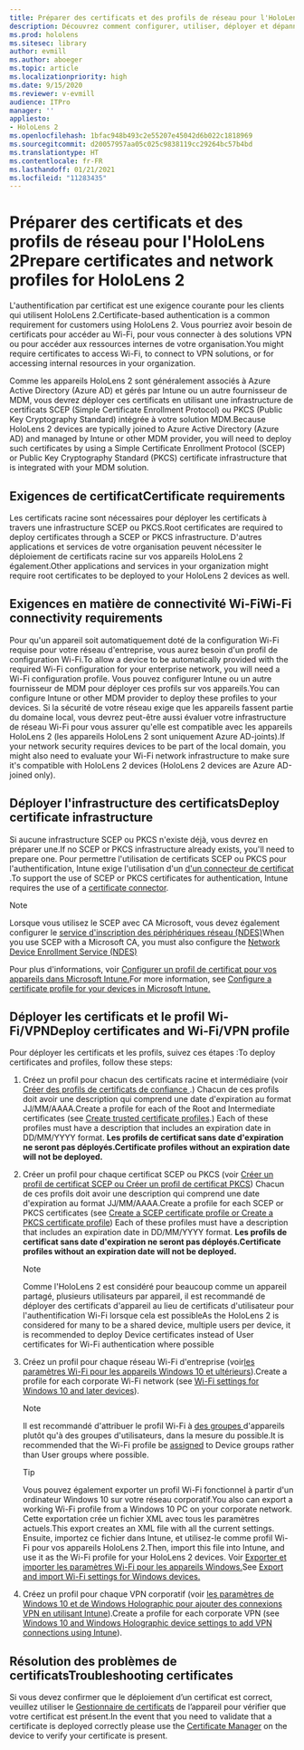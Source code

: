 ```yaml
---
title: Préparer des certificats et des profils de réseau pour l'HoloLens 2
description: Découvrez comment configurer, utiliser, déployer et dépanner des certificats pour le réseau sur des appareils de réalité mixte HoloLens 2.
ms.prod: hololens
ms.sitesec: library
author: evmill
ms.author: aboeger
ms.topic: article
ms.localizationpriority: high
ms.date: 9/15/2020
ms.reviewer: v-evmill
audience: ITPro
manager: ''
appliesto:
- HoloLens 2
ms.openlocfilehash: 1bfac948b493c2e55207e45042d6b022c1818969
ms.sourcegitcommit: d20057957aa05c025c9838119cc29264bc57b4bd
ms.translationtype: HT
ms.contentlocale: fr-FR
ms.lasthandoff: 01/21/2021
ms.locfileid: "11283435"
---
```

# <span data-ttu-id="3eb6a-103">Préparer des certificats et des profils de réseau pour l'HoloLens 2</span><span class="sxs-lookup"><span data-stu-id="3eb6a-103">Prepare certificates and network profiles for HoloLens 2</span></span>

<span data-ttu-id="3eb6a-104">L'authentification par certificat est une exigence courante pour les clients qui utilisent HoloLens 2.</span><span class="sxs-lookup"><span data-stu-id="3eb6a-104">Certificate-based authentication is a common requirement for customers using HoloLens 2.</span></span> <span data-ttu-id="3eb6a-105">Vous pourriez avoir besoin de certificats pour accéder au Wi-Fi, pour vous connecter à des solutions VPN ou pour accéder aux ressources internes de votre organisation.</span><span class="sxs-lookup"><span data-stu-id="3eb6a-105">You might require certificates to access Wi-Fi, to connect to VPN solutions, or for accessing internal resources in your organization.</span></span>

<span data-ttu-id="3eb6a-106">Comme les appareils HoloLens 2 sont généralement associés à Azure Active Directory (Azure AD) et gérés par Intune ou un autre fournisseur de MDM, vous devrez déployer ces certificats en utilisant une infrastructure de certificats SCEP (Simple Certificate Enrollment Protocol) ou PKCS (Public Key Cryptography Standard) intégrée à votre solution MDM.</span><span class="sxs-lookup"><span data-stu-id="3eb6a-106">Because HoloLens 2 devices are typically joined to Azure Active Directory (Azure AD) and managed by Intune or other MDM provider, you will need to deploy such certificates by using a Simple Certificate Enrollment Protocol (SCEP) or Public Key Cryptography Standard (PKCS) certificate infrastructure that is integrated with your MDM solution.</span></span>

## <span data-ttu-id="3eb6a-107">Exigences de certificat</span><span class="sxs-lookup"><span data-stu-id="3eb6a-107">Certificate requirements</span></span>
<span data-ttu-id="3eb6a-108">Les certificats racine sont nécessaires pour déployer les certificats à travers une infrastructure SCEP ou PKCS.</span><span class="sxs-lookup"><span data-stu-id="3eb6a-108">Root certificates are required to deploy certificates through a SCEP or PKCS infrastructure.</span></span> <span data-ttu-id="3eb6a-109">D'autres applications et services de votre organisation peuvent nécessiter le déploiement de certificats racine sur vos appareils HoloLens 2 également.</span><span class="sxs-lookup"><span data-stu-id="3eb6a-109">Other applications and services in your organization might require root certificates to be deployed to your HoloLens 2 devices as well.</span></span> 

## <span data-ttu-id="3eb6a-110">Exigences en matière de connectivité Wi-Fi</span><span class="sxs-lookup"><span data-stu-id="3eb6a-110">Wi-Fi connectivity requirements</span></span>
<span data-ttu-id="3eb6a-111">Pour qu'un appareil soit automatiquement doté de la configuration Wi-Fi requise pour votre réseau d'entreprise, vous aurez besoin d'un profil de configuration Wi-Fi.</span><span class="sxs-lookup"><span data-stu-id="3eb6a-111">To allow a device to be automatically provided with the required Wi-Fi configuration for your enterprise network, you will need a Wi-Fi configuration profile.</span></span> <span data-ttu-id="3eb6a-112">Vous pouvez configurer Intune ou un autre fournisseur de MDM pour déployer ces profils sur vos appareils.</span><span class="sxs-lookup"><span data-stu-id="3eb6a-112">You can configure Intune or other MDM provider to deploy these profiles to your devices.</span></span> <span data-ttu-id="3eb6a-113">Si la sécurité de votre réseau exige que les appareils fassent partie du domaine local, vous devrez peut-être aussi évaluer votre infrastructure de réseau Wi-Fi pour vous assurer qu'elle est compatible avec les appareils HoloLens 2 (les appareils HoloLens 2 sont uniquement Azure AD-joints).</span><span class="sxs-lookup"><span data-stu-id="3eb6a-113">If your network security requires devices to be part of the local domain, you might also need to evaluate your Wi-Fi network infrastructure to make sure it's compatible with HoloLens 2 devices (HoloLens 2 devices are Azure AD-joined only).</span></span>

## <span data-ttu-id="3eb6a-114">Déployer l'infrastructure des certificats</span><span class="sxs-lookup"><span data-stu-id="3eb6a-114">Deploy certificate infrastructure</span></span>
<span data-ttu-id="3eb6a-115">Si aucune infrastructure SCEP ou PKCS n'existe déjà, vous devrez en préparer une.</span><span class="sxs-lookup"><span data-stu-id="3eb6a-115">If no SCEP or PKCS infrastructure already exists, you'll need to prepare one.</span></span> <span data-ttu-id="3eb6a-116">Pour permettre l'utilisation de certificats SCEP ou PKCS pour l'authentification, Intune exige l'utilisation d'un [d'un connecteur de certificat ](https://docs.microsoft.com/mem/intune/protect/certificate-connectors).</span><span class="sxs-lookup"><span data-stu-id="3eb6a-116">To support the use of SCEP or PKCS certificates for authentication, Intune requires the use of a [certificate connector](https://docs.microsoft.com/mem/intune/protect/certificate-connectors).</span></span>

> [!NOTE]
> <span data-ttu-id="3eb6a-117">Lorsque vous utilisez le SCEP avec CA Microsoft, vous devez également configurer le [service d'inscription des périphériques réseau (NDES)](https://docs.microsoft.com/mem/intune/protect/certificates-scep-configure#set-up-ndes)</span><span class="sxs-lookup"><span data-stu-id="3eb6a-117">When you use SCEP with a Microsoft CA, you must also configure the [Network Device Enrollment Service (NDES)](https://docs.microsoft.com/mem/intune/protect/certificates-scep-configure#set-up-ndes)</span></span>

<span data-ttu-id="3eb6a-118">Pour plus d'informations, voir [Configurer un profil de certificat pour vos appareils dans Microsoft Intune.](https://docs.microsoft.com/intune/certificates-configure)</span><span class="sxs-lookup"><span data-stu-id="3eb6a-118">For more information, see [Configure a certificate profile for your devices in Microsoft Intune.](https://docs.microsoft.com/intune/certificates-configure)</span></span>

## <span data-ttu-id="3eb6a-119">Déployer les certificats et le profil Wi-Fi/VPN</span><span class="sxs-lookup"><span data-stu-id="3eb6a-119">Deploy certificates and Wi-Fi/VPN profile</span></span>
<span data-ttu-id="3eb6a-120">Pour déployer les certificats et les profils, suivez ces étapes :</span><span class="sxs-lookup"><span data-stu-id="3eb6a-120">To deploy certificates and profiles, follow these steps:</span></span>
1.  <span data-ttu-id="3eb6a-121">Créez un profil pour chacun des certificats racine et intermédiaire (voir [Créer des profils de certificats de confiance ](https://docs.microsoft.com/intune/protect/certificates-configure#create-trusted-certificate-profiles).) Chacun de ces profils doit avoir une description qui comprend une date d'expiration au format JJ/MM/AAAA.</span><span class="sxs-lookup"><span data-stu-id="3eb6a-121">Create a profile for each of the Root and Intermediate certificates (see [Create trusted certificate profiles](https://docs.microsoft.com/intune/protect/certificates-configure#create-trusted-certificate-profiles).) Each of these profiles must have a description that includes an expiration date in DD/MM/YYYY format.</span></span> **<span data-ttu-id="3eb6a-122">Les profils de certificat sans date d'expiration ne seront pas déployés.</span><span class="sxs-lookup"><span data-stu-id="3eb6a-122">Certificate profiles without an expiration date will not be deployed.</span></span>**
1.  <span data-ttu-id="3eb6a-123">Créer un profil pour chaque certificat SCEP ou PKCS (voir [Créer un profil de certificat SCEP ou Créer un profil de certificat PKCS](https://docs.microsoft.com/intune/protect/certficates-pfx-configure#create-a-pkcs-certificate-profile)) Chacun de ces profils doit avoir une description qui comprend une date d'expiration au format JJ/MM/AAAA.</span><span class="sxs-lookup"><span data-stu-id="3eb6a-123">Create a profile for each SCEP or PKCS certificates (see [Create a SCEP certificate profile or Create a PKCS certificate profile](https://docs.microsoft.com/intune/protect/certficates-pfx-configure#create-a-pkcs-certificate-profile)) Each of these profiles must have a description that includes an expiration date in DD/MM/YYYY format.</span></span> **<span data-ttu-id="3eb6a-124">Les profils de certificat sans date d'expiration ne seront pas déployés.</span><span class="sxs-lookup"><span data-stu-id="3eb6a-124">Certificate profiles without an expiration date will not be deployed.</span></span>**

    > [!NOTE]
    > <span data-ttu-id="3eb6a-125">Comme l'HoloLens 2 est considéré pour beaucoup comme un appareil partagé, plusieurs utilisateurs par appareil, il est recommandé de déployer des certificats d'appareil au lieu de certificats d'utilisateur pour l'authentification Wi-Fi lorsque cela est possible</span><span class="sxs-lookup"><span data-stu-id="3eb6a-125">As the HoloLens 2 is considered for many to be a shared device, multiple users per device, it is recommended to deploy Device certificates instead of User certificates for Wi-Fi authentication where possible</span></span>

3.  <span data-ttu-id="3eb6a-126">Créez un profil pour chaque réseau Wi-Fi d'entreprise (voir[les paramètres Wi-Fi pour les appareils Windows 10 et ultérieurs](https://docs.microsoft.com/intune/wi-fi-settings-windows)).</span><span class="sxs-lookup"><span data-stu-id="3eb6a-126">Create a profile for each corporate Wi-Fi network (see [Wi-Fi settings for Windows 10 and later devices](https://docs.microsoft.com/intune/wi-fi-settings-windows)).</span></span> 
    > [!NOTE]
    > <span data-ttu-id="3eb6a-127">Il est recommandé d'attribuer le profil Wi-Fi à [des groupes ](https://docs.microsoft.com/mem/intune/configuration/device-profile-assign) d'appareils plutôt qu'à des groupes d'utilisateurs, dans la mesure du possible.</span><span class="sxs-lookup"><span data-stu-id="3eb6a-127">It is recommended that the Wi-Fi profile be [assigned](https://docs.microsoft.com/mem/intune/configuration/device-profile-assign) to Device groups rather than User groups where possible.</span></span> 

    > [!TIP]
    > <span data-ttu-id="3eb6a-128">Vous pouvez également exporter un profil Wi-Fi fonctionnel à partir d'un ordinateur Windows 10 sur votre réseau corporatif.</span><span class="sxs-lookup"><span data-stu-id="3eb6a-128">You also can export a working Wi-Fi profile from a Windows 10 PC on your corporate network.</span></span> <span data-ttu-id="3eb6a-129">Cette exportation crée un fichier XML avec tous les paramètres actuels.</span><span class="sxs-lookup"><span data-stu-id="3eb6a-129">This export creates an XML file with all the current settings.</span></span> <span data-ttu-id="3eb6a-130">Ensuite, importez ce fichier dans Intune, et utilisez-le comme profil Wi-Fi pour vos appareils HoloLens 2.</span><span class="sxs-lookup"><span data-stu-id="3eb6a-130">Then, import this file into Intune, and use it as the Wi-Fi profile for your HoloLens 2 devices.</span></span> <span data-ttu-id="3eb6a-131">Voir [ Exporter et importer les paramètres Wi-Fi pour les appareils Windows.](https://docs.microsoft.com/mem/intune/configuration/wi-fi-settings-import-windows-8-1)</span><span class="sxs-lookup"><span data-stu-id="3eb6a-131">See [Export and import Wi-Fi settings for Windows devices.](https://docs.microsoft.com/mem/intune/configuration/wi-fi-settings-import-windows-8-1)</span></span>

4.  <span data-ttu-id="3eb6a-132">Créez un profil pour chaque VPN corporatif (voir [ les paramètres de Windows 10 et de Windows Holographic pour ajouter des connexions VPN en utilisant Intune](https://docs.microsoft.com/intune/vpn-settings-windows-10)).</span><span class="sxs-lookup"><span data-stu-id="3eb6a-132">Create a profile for each corporate VPN (see [Windows 10 and Windows Holographic device settings to add VPN connections using Intune](https://docs.microsoft.com/intune/vpn-settings-windows-10)).</span></span>

## <span data-ttu-id="3eb6a-133">Résolution des problèmes de certificats</span><span class="sxs-lookup"><span data-stu-id="3eb6a-133">Troubleshooting certificates</span></span>

<span data-ttu-id="3eb6a-134">Si vous devez confirmer que le déploiement d’un certificat est correct, veuillez utiliser le [Gestionnaire de certificats](certificate-manager.md) de l’appareil pour vérifier que votre certificat est présent.</span><span class="sxs-lookup"><span data-stu-id="3eb6a-134">In the event that you need to validate that a certificate is deployed correctly please use the [Certificate Manager](certificate-manager.md) on the device to verify your certificate is present.</span></span>  


